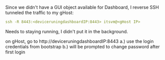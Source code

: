 Since we didn't have a GUI object available for Dashboard, I reverse SSH tunneled the traffic to my gHost:
```yaml
ssh -R 8443:<deviceruningdashboardIP:8443> itsvm@<gHost IP>
```

Needs to staying running, I didn't put it in the background. 

on gHost, go to http://deviceruningdashboardIP:8443
    a.) use the login credentials from bootstrap
    b.) will be prompted to change password after first login